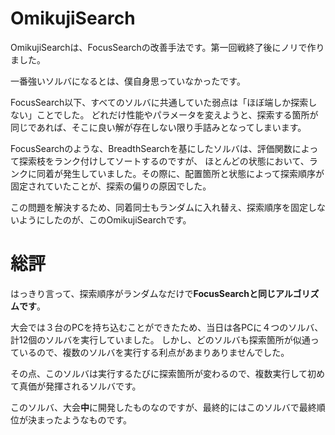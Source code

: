 # OmikujiSearch
OmikujiSearchは、FocusSearchの改善手法です。第一回戦終了後にノリで作りました。

一番強いソルバになるとは、僕自身思っていなかったです。

FocusSearch以下、すべてのソルバに共通していた弱点は「ほぼ端しか探索しない」ことでした。
どれだけ性能やパラメータを変えようと、探索する箇所が同じであれば、そこに良い解が存在しない限り手詰みとなってしまいます。

FocusSearchのような、BreadthSearchを基にしたソルバは、評価関数によって探索枝をランク付けしてソートするのですが、
ほとんどの状態において、ランクに同着が発生していました。その際に、配置箇所と状態によって探索順序が固定されていたことが、探索の偏りの原因でした。

この問題を解決するため、同着同士もランダムに入れ替え、探索順序を固定しないようにしたのが、このOmikujiSearchです。

# 総評
はっきり言って、探索順序がランダムなだけで**FocusSearchと同じアルゴリズムです**。

大会では３台のPCを持ち込むことができたため、当日は各PCに４つのソルバ、計12個のソルバを実行していました。
しかし、どのソルバも探索箇所が似通っているので、複数のソルバを実行する利点があまりありませんでした。

その点、このソルバは実行するたびに探索箇所が変わるので、複数実行して初めて真価が発揮されるソルバです。

このソルバ、大会**中**に開発したものなのですが、最終的にはこのソルバで最終順位が決まったようなものです。
